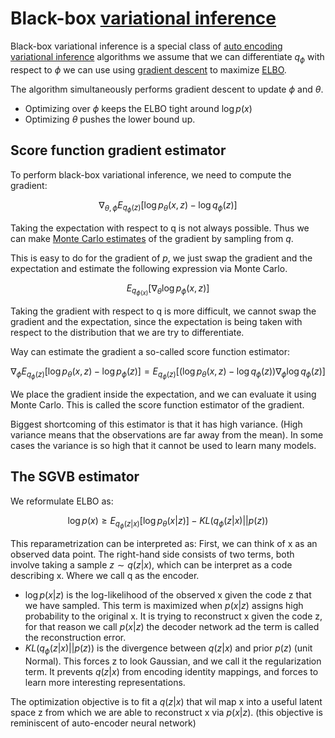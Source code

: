 # Black-box [variational inference](variational_inference.md)

Black-box variational inference is a special class of [auto encoding variational inference](auto_encoding_variatonal_bayes.md) algorithms we assume that we can differentiate $q_{\phi}$ with respect to $\phi$ we can use using [gradient descent](gradient_descent.md) to maximize [ELBO](evidence_lower_bound.md).

The algorithm simultaneously performs gradient descent to update $\phi$ and $\theta$. 
* Optimizing over $\phi$ keeps the ELBO tight around $\log p(x)$
* Optimizing $\theta$ pushes the lower bound up.


## Score function gradient estimator

To perform black-box variational inference, we need to compute the gradient:

$$
\nabla_{\theta, \phi}E_{q_{\phi}(z)}[\log p_{\theta}(x,z) - \log q_{\phi}(z)]
$$

Taking the expectation with respect to q is not always possible. Thus we can make [Monte Carlo estimates](monter_carlo_estimation.md) of the gradient by sampling from $q$. 

This is easy to do for the gradient of $p$, we just swap the gradient and the expectation and estimate the following expression via Monte Carlo.

$$
E_{q_{\phi(x)}}[\nabla_{\theta} \log p_{\phi}(x,z)]
$$

Taking the gradient with respect to q is more difficult, we cannot swap the gradient and the expectation, since the expectation is being taken with respect to the distribution that we are try to differentiate.

Way can estimate the gradient a so-called score function estimator:

$$
\nabla_{\phi}E_{q_{\phi}(z)}[\log p_{\theta}(x,z) - \log p_{\phi}(z)] = E_{q_{\phi}(z)}[(\log p_{\theta}(x,z) - \log q_{\phi}(z)) \nabla_{\phi} \log q_{\phi}(z)]
$$

We place the gradient inside the expectation, and we can evaluate it using Monte Carlo. This is called the score function estimator of the gradient.

Biggest shortcoming of this estimator is that it has high variance. (High variance means that the observations are far away from the mean). In some cases the variance is so high that it cannot be used to learn many models.


## The SGVB estimator

We reformulate ELBO as:

$$
\log p(x) \ge E_{q_{\phi}(z|x)} [ \log p_{\theta}(x|z)] - KL(q_{\phi}(z|x)|| p(z))
$$

This reparametrization can be interpreted as: First, we can think of x as an observed data point. The right-hand side consists of two terms, both involve taking a sample $z \sim q(z|x)$, which can be interpret as a code describing x. Where we call q as the encoder.

* $\log p(x|z)$ is the log-likelihood of the observed x given the code z that we have sampled. This term is maximized when $p(x|z)$ assigns high probability to the original x. It is trying to reconstruct x given the code z, for that reason we call $p(x|z)$ the decoder network ad the term is called the reconstruction error.
* $KL(q_{\phi}(z|x)|| p(z))$ is the divergence between $q(z|x)$ and prior $p(z)$ (unit Normal). This forces z to look Gaussian, and we call it the regularization term. It prevents $q(z|x)$ from encoding identity mappings, and forces to learn more interesting representations.
  
The optimization objective is to fit a $q(z|x)$ that wil map x into a useful latent space z from which we are able to reconstruct x via $p(x|z)$. (this objective is reminiscent of auto-encoder neural network)
